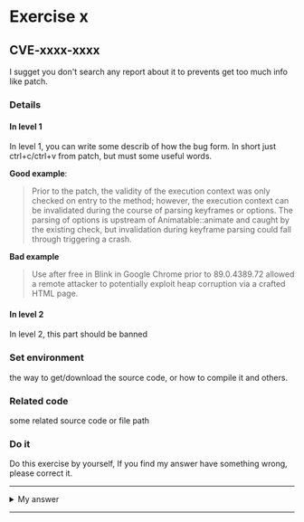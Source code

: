 # Exercise x


## CVE-xxxx-xxxx
I sugget you don't search any report about it to prevents get too much info like patch.


### Details

#### In level 1
In level 1, you can write some describ of how the bug form. In short just ctrl+c/ctrl+v from patch, but must some useful words.

**Good example**:
> Prior to the patch, the validity of the execution context was only
> checked on entry to the method; however, the execution context can
> be invalidated during the course of parsing keyframes or options.
> The parsing of options is upstream of Animatable::animate and caught by
> the existing check, but invalidation during keyframe parsing could fall
> through triggering a crash. 

**Bad example**
> Use after free in Blink in Google Chrome prior to 89.0.4389.72 allowed a remote attacker to potentially exploit heap corruption via a crafted HTML page.

#### In level 2
In level 2, this part should be banned


### Set environment

the way to get/download the source code, or how to compile it and others.


### Related code

some related source code or file path


### Do it
Do this exercise by yourself, If you find my answer have something wrong, please correct it.


---------

<details>
  <summary>My answer</summary>

   [ write your answer here ]

</details>

--------
